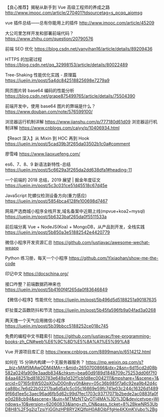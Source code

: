 【良心推荐】揭秘从新手到 Vue 高级工程师的养成之路
http://www.imooc.com/article/270401?tdsourcetag=s_pcqq_aiomsg

vue 插件总结——总有你能用上的插件
http://www.imooc.com/article/45209

大公司里怎样开发和部署前端代码？
https://www.zhihu.com/question/20790576

前端 SEO 优化
https://blog.csdn.net/yanyihan16/article/details/89209436

HTTPS 的加密过程
https://blog.csdn.net/qq_32998153/article/details/80022489

Tree-Shaking 性能优化实践 - 原理篇
https://juejin.im/post/5a4dc842518825698e7279a9

网页图片转 base64 编码的性能分析
https://blog.csdn.net/grape875499765/article/details/75504390

前端开发中，使用 base64 图片的弊端是什么？
https://www.douban.com/note/576599100/

浏览器运行机制详解
https://www.jianshu.com/p/777180d61d09
浏览器运行机制详解
https://www.cnblogs.com/caiyy/p/10406934.html

【React 深入】从 Mixin 到 HOC 再到 Hook
https://juejin.im/post/5cad39b3f265da03502b1c0a#comment

廖雪峰
https://www.liaoxuefeng.com/

es6、7、8、9 新语法新特性-总结
https://juejin.im/post/5c6629a3f265da2dd638dfa1#heading-11

一个前端的 2018 总结，2019 展望 | 掘金年度征文
https://juejin.im/post/5c3c031ce51d45518c67d45e

JavaScript 陀螺仪检测设备方向(重力感应)
https://juejin.im/post/5854bca4128fe100698d7467

网易严选商城小程序全栈开发,域名备案中近期上线(mpvue+koa2+mysql)
https://juejin.im/post/5b6323baf265da0f5511533a

前后端分离 Vue + NodeJS(Koa) + MongoDB，从产品到开发，全栈实践
https://juejin.im/post/5b850a3e51882542e4420779

微信小程序开发资源汇总
https://github.com/justjavac/awesome-wechat-weapp

Python 练习册，每天一个小程序
https://github.com/Yixiaohan/show-me-the-code

印记中文
https://docschina.org/

接口咋整？前端数据药神来也
https://juejin.im/post/5b4160f4f265da0f83646849

【微信小程序】性能优化
https://juejin.im/post/5b496d5d5188251a90187635

虾扯蛋之函数防抖和节流
https://juejin.im/post/5b45fa596fb9a04fad3a0268

两天撸一个天气应用微信小程序
https://juejin.im/post/5b39bbcc5188252ce018c745

免费的编程中文书籍索引
https://github.com/justjavac/free-programming-books-zh_CN#web%E6%9C%8D%E5%8A%A1%E5%99%A8

Vue 开源项目库汇总
https://www.cnblogs.com/8899man/p/6514212.html

如何在 15 分钟内构建一个无服务器服务？
https://mp.weixin.qq.com/s?__biz=MjM5MjAwODM4MA==&mid=2650700866&idx=2&sn=6d15cd2d08b582a024fa909e3aadb834&chksm=bea60d9189d1848709c75253dd06f7f084aa48251bd81820783e649a1d32f1cb1d8ec0042111&mpshare=1&scene=1&srcid=07165r8WS02pXOuD00n8yy0h&key=05c36b985f7a6c92ea9b42d4cca88bc7e6d22b02217ba6d5a1c5c05c16869e59fc741e03c244c16326d14899f66d1ee5c3aec96ad6fb5d62c99d7fec1703c93717071b2bede2ac0883fa0fe0d288cb94&ascene=1&uin=MTMzNTQyOTI4MA%3D%3D&devicetype=Windows+10&version=62060833&lang=zh_CN&pass_ticket=8%2BkwNR53UbD8H8%2F5g2izTzsiYjGGhzHP8RY2KQlfpH0A8OibFfgHe4KXmKVubo%2Bg

